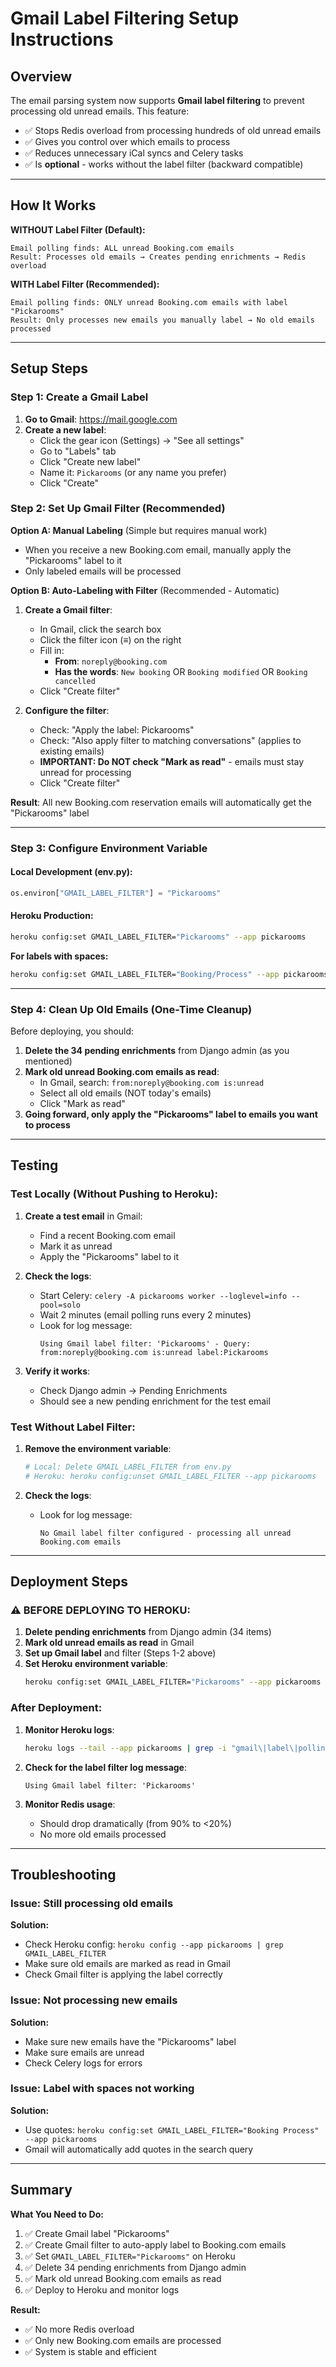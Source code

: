 # Gmail Label Filtering Setup Instructions

## Overview

The email parsing system now supports **Gmail label filtering** to prevent processing old unread emails. This feature:
- ✅ Stops Redis overload from processing hundreds of old unread emails
- ✅ Gives you control over which emails to process
- ✅ Reduces unnecessary iCal syncs and Celery tasks
- ✅ Is **optional** - works without the label filter (backward compatible)

---

## How It Works

**WITHOUT Label Filter (Default):**
```
Email polling finds: ALL unread Booking.com emails
Result: Processes old emails → Creates pending enrichments → Redis overload
```

**WITH Label Filter (Recommended):**
```
Email polling finds: ONLY unread Booking.com emails with label "Pickarooms"
Result: Only processes new emails you manually label → No old emails processed
```

---

## Setup Steps

### Step 1: Create a Gmail Label

1. **Go to Gmail**: https://mail.google.com
2. **Create a new label**:
   - Click the gear icon (Settings) → "See all settings"
   - Go to "Labels" tab
   - Click "Create new label"
   - Name it: `Pickarooms` (or any name you prefer)
   - Click "Create"

### Step 2: Set Up Gmail Filter (Recommended)

**Option A: Manual Labeling** (Simple but requires manual work)
- When you receive a new Booking.com email, manually apply the "Pickarooms" label to it
- Only labeled emails will be processed

**Option B: Auto-Labeling with Filter** (Recommended - Automatic)

1. **Create a Gmail filter**:
   - In Gmail, click the search box
   - Click the filter icon (≡) on the right
   - Fill in:
     - **From**: `noreply@booking.com`
     - **Has the words**: `New booking` OR `Booking modified` OR `Booking cancelled`
   - Click "Create filter"

2. **Configure the filter**:
   - Check: "Apply the label: Pickarooms"
   - Check: "Also apply filter to matching conversations" (applies to existing emails)
   - **IMPORTANT: Do NOT check "Mark as read"** - emails must stay unread for processing
   - Click "Create filter"

**Result**: All new Booking.com reservation emails will automatically get the "Pickarooms" label

---

### Step 3: Configure Environment Variable

#### **Local Development** (env.py):
```python
os.environ["GMAIL_LABEL_FILTER"] = "Pickarooms"
```

#### **Heroku Production**:
```bash
heroku config:set GMAIL_LABEL_FILTER="Pickarooms" --app pickarooms
```

**For labels with spaces:**
```bash
heroku config:set GMAIL_LABEL_FILTER="Booking/Process" --app pickarooms
```

---

### Step 4: Clean Up Old Emails (One-Time Cleanup)

Before deploying, you should:

1. **Delete the 34 pending enrichments** from Django admin (as you mentioned)
2. **Mark old unread Booking.com emails as read**:
   - In Gmail, search: `from:noreply@booking.com is:unread`
   - Select all old emails (NOT today's emails)
   - Click "Mark as read"
3. **Going forward, only apply the "Pickarooms" label to emails you want to process**

---

## Testing

### Test Locally (Without Pushing to Heroku):

1. **Create a test email** in Gmail:
   - Find a recent Booking.com email
   - Mark it as unread
   - Apply the "Pickarooms" label to it

2. **Check the logs**:
   - Start Celery: `celery -A pickarooms worker --loglevel=info --pool=solo`
   - Wait 2 minutes (email polling runs every 2 minutes)
   - Look for log message:
     ```
     Using Gmail label filter: 'Pickarooms' - Query: from:noreply@booking.com is:unread label:Pickarooms
     ```

3. **Verify it works**:
   - Check Django admin → Pending Enrichments
   - Should see a new pending enrichment for the test email

### Test Without Label Filter:

1. **Remove the environment variable**:
   ```bash
   # Local: Delete GMAIL_LABEL_FILTER from env.py
   # Heroku: heroku config:unset GMAIL_LABEL_FILTER --app pickarooms
   ```

2. **Check the logs**:
   - Look for log message:
     ```
     No Gmail label filter configured - processing all unread Booking.com emails
     ```

---

## Deployment Steps

### ⚠️ **BEFORE DEPLOYING TO HEROKU:**

1. **Delete pending enrichments** from Django admin (34 items)
2. **Mark old unread emails as read** in Gmail
3. **Set up Gmail label** and filter (Steps 1-2 above)
4. **Set Heroku environment variable**:
   ```bash
   heroku config:set GMAIL_LABEL_FILTER="Pickarooms" --app pickarooms
   ```

### **After Deployment:**

1. **Monitor Heroku logs**:
   ```bash
   heroku logs --tail --app pickarooms | grep -i "gmail\|label\|polling"
   ```

2. **Check for the label filter log message**:
   ```
   Using Gmail label filter: 'Pickarooms'
   ```

3. **Monitor Redis usage**:
   - Should drop dramatically (from 90% to <20%)
   - No more old emails processed

---

## Troubleshooting

### Issue: Still processing old emails

**Solution:**
- Check Heroku config: `heroku config --app pickarooms | grep GMAIL_LABEL_FILTER`
- Make sure old emails are marked as read in Gmail
- Check Gmail filter is applying the label correctly

### Issue: Not processing new emails

**Solution:**
- Make sure new emails have the "Pickarooms" label
- Make sure emails are unread
- Check Celery logs for errors

### Issue: Label with spaces not working

**Solution:**
- Use quotes: `heroku config:set GMAIL_LABEL_FILTER="Booking Process" --app pickarooms`
- Gmail will automatically add quotes in the search query

---

## Summary

**What You Need to Do:**

1. ✅ Create Gmail label "Pickarooms"
2. ✅ Create Gmail filter to auto-apply label to Booking.com emails
3. ✅ Set `GMAIL_LABEL_FILTER="Pickarooms"` on Heroku
4. ✅ Delete 34 pending enrichments from Django admin
5. ✅ Mark old unread Booking.com emails as read
6. ✅ Deploy to Heroku and monitor logs

**Result:**
- ✅ No more Redis overload
- ✅ Only new Booking.com emails are processed
- ✅ System is stable and efficient
